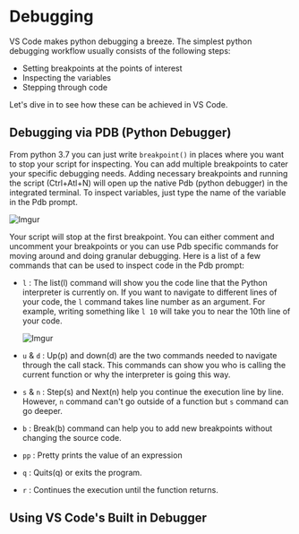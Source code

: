 # Debugging

VS Code makes python debugging a breeze. The simplest python debugging workflow usually consists of the following steps:

* Setting breakpoints at the points of interest
* Inspecting the variables
* Stepping through code

Let's dive in to see how these can be achieved in VS Code.

## Debugging via PDB (Python Debugger)

From python 3.7 you can just write `breakpoint()` in places where you want to stop your script for inspecting. You can add multiple breakpoints to cater your specific debugging needs. Adding necessary breakpoints and running the script (Ctrl+Atl+N) will open up the native Pdb (python debugger) in the integrated terminal. To inspect variables, just type the name of the variable in the Pdb prompt.

![Imgur](https://i.imgur.com/DEyLFS6.png)

Your script will stop at the first breakpoint. You can either comment and uncomment your breakpoints or you can use Pdb specific commands for moving around and doing granular debugging. Here is a list of a few commands that can be used to inspect code in the Pdb prompt:

* `l` : The list(l) command will show you the code line that the Python interpreter is currently on. If you want to navigate to different lines of your code, the `l` command takes line number as an argument. For example, writing something like `l 10` will take you to near the 10th line of your code.

    ![Imgur](https://i.imgur.com/FQMsAvQ.png)

* `u` & `d` : Up(p) and down(d) are the two commands needed to navigate through the call stack. This commands can show you who is calling the current function or why the interpreter is going this way.

* `s` & `n` : Step(s) and Next(n) help you continue the execution line by line. However, `n` command can't go outside of a function but `s` command can go deeper.

* `b` : Break(b) command can help you to add new breakpoints without changing the source code.

* `pp` : Pretty prints the value of an expression

* `q` : Quits(q) or exits the program.

* `r` : Continues the execution until the function returns.

## Using VS Code's Built in Debugger

